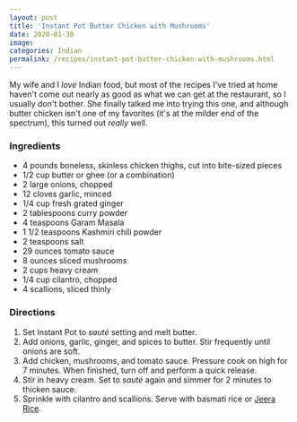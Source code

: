 ```yaml
---
layout: post
title: 'Instant Pot Butter Chicken with Mushrooms'
date: 2020-01-30
image:
categories: Indian
permalink: /recipes/instant-pot-butter-chicken-with-mushrooms.html
---
```


My wife and I _love_ Indian food, but most of the recipes I've tried at home haven't come out nearly as good as what we can get at the restaurant, so I usually don't bother. She finally talked me into trying this one, and although butter chicken isn't one of my favorites (it's at the milder end of the spectrum), this turned out _really_ well.

### Ingredients

- 4 pounds boneless, skinless chicken thighs, cut into bite-sized pieces
- 1/2 cup butter or ghee (or a combination)
- 2 large onions, chopped
- 12 cloves garlic, minced
- 1/4 cup fresh grated ginger
- 2 tablespoons curry powder
- 4 teaspoons Garam Masala
- 1 1/2 teaspoons Kashmiri chili powder
- 2 teaspoons salt
- 29 ounces tomato sauce
- 8 ounces sliced mushrooms
- 2 cups heavy cream
- 1/4 cup cilantro, chopped
- 4 scallions, sliced thinly

### Directions

1. Set Instant Pot to _sauté_ setting and melt butter.
2. Add onions, garlic, ginger, and spices to butter. Stir frequently until onions are soft.
3. Add chicken, mushrooms, and tomato sauce. Pressure cook on high for 7 minutes. When finished, turn off and perform a quick release.
4. Stir in heavy cream. Set to _sauté_ again and simmer for 2 minutes to thicken sauce.
5. Sprinkle with cilantro and scallions. Serve with basmati rice or [Jeera Rice](/recipes/instant-pot-jeera-rice).
